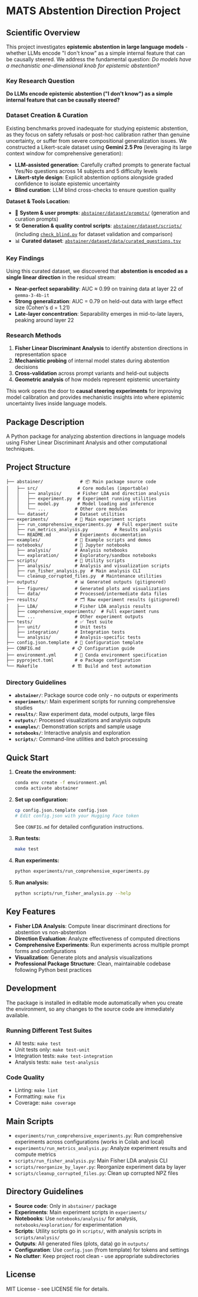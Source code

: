 # MATS Abstention Direction Project

## Scientific Overview

This project investigates **epistemic abstention in large language models** - whether LLMs encode "I don't know" as a simple internal feature that can be causally steered. We address the fundamental question: *Do models have a mechanistic one-dimensional knob for epistemic abstention?*

### Key Research Question
**Do LLMs encode epistemic abstention ("I don't know") as a simple internal feature that can be causally steered?**

### Dataset Creation & Curation
Existing benchmarks proved inadequate for studying epistemic abstention, as they focus on safety refusals or post-hoc calibration rather than genuine uncertainty, or suffer from severe compositional generalization issues. We constructed a Likert-scale dataset using **Gemini 2.5 Pro** (leveraging its large context window for comprehensive generation):

- **LLM-assisted generation**: Carefully crafted prompts to generate factual Yes/No questions across 14 subjects and 5 difficulty levels
- **Likert-style design**: Explicit abstention options alongside graded confidence to isolate epistemic uncertainty  
- **Blind curation**: LLM blind cross-checks to ensure question quality

**Dataset & Tools Location:**
- 📝 **System & user prompts**: [`abstainer/dataset/prompts/`](abstainer/dataset/prompts/) (generation and curation prompts)
- 🛠️ **Generation & quality control scripts**: [`abstainer/dataset/scripts/`](abstainer/dataset/scripts/) (including [`check_blind.py`](abstainer/dataset/scripts/check_blind.py) for dataset validation and comparison)
- 📊 **Curated dataset**: [`abstainer/dataset/data/curated_questions.tsv`](abstainer/dataset/data/curated_questions.tsv)

### Key Findings
Using this curated dataset, we discovered that **abstention is encoded as a single linear direction** in the residual stream:

- **Near-perfect separability**: AUC ≈ 0.99 on training data at layer 22 of `gemma-3-4b-it`
- **Strong generalization**: AUC = 0.79 on held-out data with large effect size (Cohen's d = 1.21)  
- **Late-layer concentration**: Separability emerges in mid-to-late layers, peaking around layer 22

### Research Methods
1. **Fisher Linear Discriminant Analysis** to identify abstention directions in representation space
2. **Mechanistic probing** of internal model states during abstention decisions
3. **Cross-validation** across prompt variants and held-out subjects
4. **Geometric analysis** of how models represent epistemic uncertainty

This work opens the door to **causal steering experiments** for improving model calibration and provides mechanistic insights into where epistemic uncertainty lives inside language models.

## Package Description

A Python package for analyzing abstention directions in language models using Fisher Linear Discriminant Analysis and other computational techniques.

## Project Structure

```
├── abstainer/              # 📦 Main package source code
│   ├── src/               # Core modules (importable)
│   │   ├── analysis/      # Fisher LDA and direction analysis
│   │   ├── experiment.py  # Experiment running utilities
│   │   ├── model.py       # Model loading and inference
│   │   └── ...           # Other core modules
│   └── dataset/          # Dataset utilities
├── experiments/          # 🧪 Main experiment scripts
│   ├── run_comprehensive_experiments.py  # Full experiment suite
│   ├── run_metrics_analysis.py          # Results analysis
│   └── README.md         # Experiments documentation
├── examples/             # 🎯 Example scripts and demos
├── notebooks/            # 📓 Jupyter notebooks
│   ├── analysis/         # Analysis notebooks
│   └── exploration/      # Exploratory/sandbox notebooks
├── scripts/              # 🔧 Utility scripts
│   ├── analysis/         # Analysis and visualization scripts
│   ├── run_fisher_analysis.py  # Main analysis CLI
│   └── cleanup_corrupted_files.py  # Maintenance utilities
├── outputs/              # 📊 Generated outputs (gitignored)
│   ├── figures/          # Generated plots and visualizations
│   └── data/             # Processed/intermediate data files
├── results/              # 🗂️ Raw experiment results (gitignored)
│   ├── LDA/              # Fisher LDA analysis results
│   ├── comprehensive_experiments/  # Full experiment runs
│   └── ...               # Other experiment outputs
├── tests/                # ✅ Test suite
│   ├── unit/             # Unit tests
│   ├── integration/      # Integration tests
│   └── analysis/         # Analysis-specific tests
├── config.json.template  # 📝 Configuration template
├── CONFIG.md            # 📋 Configuration guide
├── environment.yml       # 🐍 Conda environment specification
├── pyproject.toml        # ⚙️ Package configuration
└── Makefile             # 🏗️ Build and test automation
```

### Directory Guidelines

- **`abstainer/`**: Package source code only - no outputs or experiments
- **`experiments/`**: Main experiment scripts for running comprehensive studies
- **`results/`**: Raw experiment data, model outputs, large files
- **`outputs/`**: Processed visualizations and analysis outputs  
- **`examples/`**: Demonstration scripts and sample usage
- **`notebooks/`**: Interactive analysis and exploration
- **`scripts/`**: Command-line utilities and batch processing

## Quick Start

1. **Create the environment:**
   ```bash
   conda env create -f environment.yml
   conda activate abstainer
   ```

2. **Set up configuration:**
   ```bash
   cp config.json.template config.json
   # Edit config.json with your Hugging Face token
   ```
   See `CONFIG.md` for detailed configuration instructions.

3. **Run tests:**
   ```bash
   make test
   ```

4. **Run experiments:**
   ```bash
   python experiments/run_comprehensive_experiments.py
   ```

5. **Run analysis:**
   ```bash
   python scripts/run_fisher_analysis.py --help
   ```

## Key Features

- **Fisher LDA Analysis**: Compute linear discriminant directions for abstention vs non-abstention
- **Direction Evaluation**: Analyze effectiveness of computed directions
- **Comprehensive Experiments**: Run experiments across multiple prompt forms and configurations
- **Visualization**: Generate plots and analysis visualizations
- **Professional Package Structure**: Clean, maintainable codebase following Python best practices

## Development

The package is installed in editable mode automatically when you create the environment, so any changes to the source code are immediately available.

### Running Different Test Suites

- All tests: `make test`
- Unit tests only: `make test-unit`
- Integration tests: `make test-integration`
- Analysis tests: `make test-analysis`

### Code Quality

- Linting: `make lint`
- Formatting: `make fix`
- Coverage: `make coverage`

## Main Scripts

- `experiments/run_comprehensive_experiments.py`: Run comprehensive experiments across configurations (works in Colab and local)
- `experiments/run_metrics_analysis.py`: Analyze experiment results and compute metrics  
- `scripts/run_fisher_analysis.py`: Main Fisher LDA analysis CLI
- `scripts/reorganize_by_layer.py`: Reorganize experiment data by layer
- `scripts/cleanup_corrupted_files.py`: Clean up corrupted NPZ files

## Directory Guidelines

- **Source code**: Only in `abstainer/` package
- **Experiments**: Main experiment scripts in `experiments/`
- **Notebooks**: Use `notebooks/analysis/` for analysis, `notebooks/exploration/` for experimentation
- **Scripts**: Utility scripts go in `scripts/`, with analysis scripts in `scripts/analysis/`
- **Outputs**: All generated files (plots, data) go in `outputs/`
- **Configuration**: Use `config.json` (from template) for tokens and settings
- **No clutter**: Keep project root clean - use appropriate subdirectories

## License

MIT License - see LICENSE file for details.
